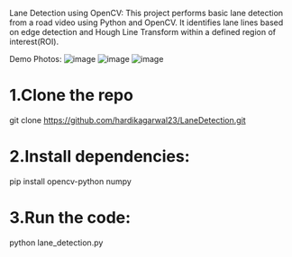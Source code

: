 Lane Detection using OpenCV:
This project performs basic lane detection from a road video using Python and OpenCV. It identifies lane lines based on edge detection and Hough Line Transform within a defined region of interest(ROI).

Demo Photos:
![image](https://github.com/user-attachments/assets/3354dea9-167f-4855-9d76-2aae0fccaffa)
![image](https://github.com/user-attachments/assets/578b283f-e535-43b4-b67e-242d8a87bcea)
![image](https://github.com/user-attachments/assets/44a4a5bc-9ce2-4d8f-a0b7-ac0ca0b73c4f)

# 1.Clone the repo
git clone https://github.com/hardikagarwal23/LaneDetection.git
# 2.Install dependencies:
pip install opencv-python numpy
# 3.Run the code: 
python lane_detection.py


